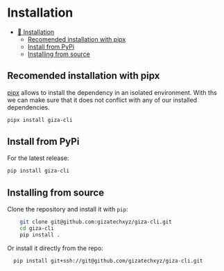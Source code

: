 # Installation

* [🚀 Installation](Installation.md#-installation)
  * [Recomended installation with pipx](Installation.md#recomended-installation-with-pipx)
  * [Install from PyPi](Installation.md#install-from-pypi)
  * [Installing from source](Installation.md#installing-from-source)

## Recomended installation with pipx

[pipx](https://pypa.github.io/pipx/) allows to install the dependency in an isolated environment. With ths we can make sure that it does not conflict with any of our installed dependencies.

```bash
pipx install giza-cli
```

## Install from PyPi

For the latest release:

```bash
pip install giza-cli
```

## Installing from source

Clone the repository and install it with `pip`:

```bash
    git clone git@github.com:gizatechxyz/giza-cli.git
    cd giza-cli
    pip install .
```

Or install it directly from the repo:

```bash
  pip install git+ssh://git@github.com/gizatechxyz/giza-cli.git
```
